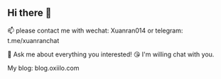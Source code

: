 ## Hi there 👋

📫 please contact me with wechat: Xuanran014 or telegram: t.me/xuanranchat

💬 Ask me about everything you interested! 😘 I'm willing chat with you.

My blog: blog.oxiilo.com

<!--
**axuanran/axuanran** is a ✨ _special_ ✨ repository because its `README.md` (this file) appears on your GitHub profile.

Here are some ideas to get you started:

- 🔭 I’m currently working on ...
- 🌱 I’m currently learning ...
- 👯 I’m looking to collaborate on ...
- 🤔 I’m looking for help with ...
- 💬 Ask me about ...
- 📫 How to reach me: ...
- 😄 Pronouns: ...
- ⚡ Fun fact: ...
-->
